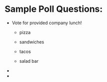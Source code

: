 # Sample Poll Questions:
<!-- feel free to fill in as ideas come to you -->
* Vote for provided company lunch!
  * pizza
  
  * sandwiches
  
  * tacos
  
  * salad bar

*

*
